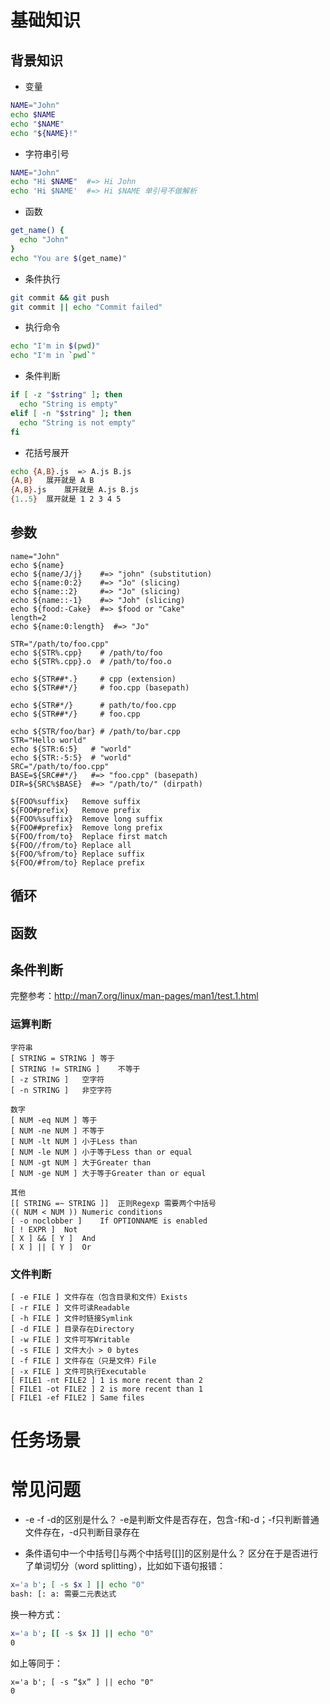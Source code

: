# 基础知识

## 背景知识
* 变量
```bash
NAME="John"
echo $NAME
echo "$NAME"
echo "${NAME}!"
```

* 字符串引号
```bash
NAME="John"
echo "Hi $NAME"  #=> Hi John
echo 'Hi $NAME'  #=> Hi $NAME 单引号不做解析
```

* 函数
```bash
get_name() {
  echo "John"
}
echo "You are $(get_name)"
```

* 条件执行
```bash
git commit && git push
git commit || echo "Commit failed"
```

* 执行命令
```bash
echo "I'm in $(pwd)"
echo "I'm in `pwd`"
```

* 条件判断
```bash
if [ -z "$string" ]; then
  echo "String is empty"
elif [ -n "$string" ]; then
  echo "String is not empty"
fi
```

* 花括号展开
```bash
echo {A,B}.js  => A.js B.js
{A,B}	展开就是 A B
{A,B}.js	展开就是 A.js B.js
{1..5}	展开就是 1 2 3 4 5
```

## 参数
```
name="John"
echo ${name}
echo ${name/J/j}    #=> "john" (substitution)
echo ${name:0:2}    #=> "Jo" (slicing)
echo ${name::2}     #=> "Jo" (slicing)
echo ${name::-1}    #=> "Joh" (slicing)
echo ${food:-Cake}  #=> $food or "Cake"
length=2
echo ${name:0:length}  #=> "Jo"
```
```
STR="/path/to/foo.cpp"
echo ${STR%.cpp}    # /path/to/foo
echo ${STR%.cpp}.o  # /path/to/foo.o

echo ${STR##*.}     # cpp (extension)
echo ${STR##*/}     # foo.cpp (basepath)

echo ${STR#*/}      # path/to/foo.cpp
echo ${STR##*/}     # foo.cpp

echo ${STR/foo/bar} # /path/to/bar.cpp
STR="Hello world"
echo ${STR:6:5}   # "world"
echo ${STR:-5:5}  # "world"
SRC="/path/to/foo.cpp"
BASE=${SRC##*/}   #=> "foo.cpp" (basepath)
DIR=${SRC%$BASE}  #=> "/path/to/" (dirpath)
```

```
${FOO%suffix}	Remove suffix
${FOO#prefix}	Remove prefix
${FOO%%suffix}	Remove long suffix
${FOO##prefix}	Remove long prefix
${FOO/from/to}	Replace first match
${FOO//from/to}	Replace all
${FOO/%from/to}	Replace suffix
${FOO/#from/to}	Replace prefix
```

## 循环

## 函数

## 条件判断
完整参考：http://man7.org/linux/man-pages/man1/test.1.html

### 运算判断
```
字符串
[ STRING = STRING ]	等于
[ STRING != STRING ]	不等于
[ -z STRING ]	空字符
[ -n STRING ]	非空字符

数字
[ NUM -eq NUM ]	等于
[ NUM -ne NUM ]	不等于
[ NUM -lt NUM ]	小于Less than
[ NUM -le NUM ]	小于等于Less than or equal
[ NUM -gt NUM ]	大于Greater than
[ NUM -ge NUM ]	大于等于Greater than or equal

其他
[[ STRING =~ STRING ]]	正则Regexp 需要两个中括号
(( NUM < NUM ))	Numeric conditions
[ -o noclobber ]	If OPTIONNAME is enabled
[ ! EXPR ]	Not
[ X ] && [ Y ]	And
[ X ] || [ Y ]	Or
```

### 文件判断
```
[ -e FILE ]	文件存在（包含目录和文件）Exists
[ -r FILE ]	文件可读Readable
[ -h FILE ]	文件时链接Symlink
[ -d FILE ]	目录存在Directory
[ -w FILE ]	文件可写Writable
[ -s FILE ]	文件大小 > 0 bytes
[ -f FILE ]	文件存在（只是文件）File
[ -x FILE ]	文件可执行Executable
[ FILE1 -nt FILE2 ]	1 is more recent than 2
[ FILE1 -ot FILE2 ]	2 is more recent than 1
[ FILE1 -ef FILE2 ]	Same files
```

# 任务场景

# 常见问题
* -e -f -d的区别是什么？
-e是判断文件是否存在，包含-f和-d；-f只判断普通文件存在，-d只判断目录存在

* 条件语句中一个中括号[]与两个中括号[[]]的区别是什么？
区分在于是否进行了单词切分（word splitting），比如如下语句报错：
```bash
x='a b'; [ -s $x ] || echo "0"
bash: [: a: 需要二元表达式
```
换一种方式：
```bash
x='a b'; [[ -s $x ]] || echo "0"
0
```
如上等同于：
```
x='a b'; [ -s “$x” ] || echo "0"
0
```

